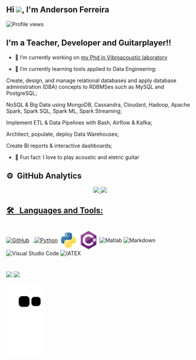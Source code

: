 ## Hi <img src="https://raw.githubusercontent.com/kaueMarques/kaueMarques/master/hi.gif" width="30px">, I'm Anderson Ferreira</h1>
<p align="left"> <img src="https://komarev.com/ghpvc/?username=anderson-ferreira-83&color=yellow" alt="Profile views" />
  
## I'm a Teacher, Developer  and  Guitarplayer!!

- 🔬 I’m currently working on [my Phd in Vibroacoustic laboratory](https://www.fem.unicamp.br/index.php/pt-br/lva-home)

- 🌱 I’m currently learning tools applied to Data Engineering:

Create, design, and manage relational databases and apply database administration (DBA) concepts to RDBMSes such as MySQL and PostgreSQL;

NoSQL & Big Data using MongoDB, Cassandra, Cloudant, Hadoop, Apache Spark, Spark SQL, Spark ML, Spark Streaming;

Implement ETL & Data Pipelines with Bash, Airflow & Kafka;

Architect, populate, deploy Data Warehouses;

Create BI reports & interactive dashboards;

- 🎸 Fun fact: I love to play acoustic and eletric guitar

## ⚙️ &nbsp;GitHub Analytics
  
<div align="center">
  <a href="https://github.com/anderson-ferreira-83">
  <img height="180em" src="https://github-readme-stats.vercel.app/api?username=anderson-ferreira-83&show_icons=true&theme=merko&include_all_commits=true&count_private=true"/>
  <img height="180em" src="https://github-readme-stats.vercel.app/api/top-langs/?username=anderson-ferreira-83&layout=compact&langs_count=7&theme=merko"/>
</div>
  


  
## 🛠 &nbsp; Languages and Tools:
<div style="display: inline_block"><br>
  
  <img align="center" alt="GitHub" width="30px" src="https://user-images.githubusercontent.com/3369400/139447912-e0f43f33-6d9f-45f8-be46-2df5bbc91289.png" style="padding-right:10px;"/>
  <a href="https://git-scm.com/" target="_blank" rel="noreferrer"> <img align="center" alt="Python" height="50" width="50" src="https://www.vectorlogo.zone/logos/git-scm/git-scm-icon.svg" alt="git" width="40" height="40"/></a>
  <img align="center" alt="Python" height="50" width="50" src="https://raw.githubusercontent.com/devicons/devicon/master/icons/python/python-original.svg">
  <img align="center" alt="Csharp" height="50" width="50" src="https://raw.githubusercontent.com/devicons/devicon/master/icons/csharp/csharp-original.svg">
  <img align="center" alt="Matlab" width="40px" src="https://upload.wikimedia.org/wikipedia/commons/2/21/Matlab_Logo.png" alt="matlab" width="40" height="40"/>
  <img align="center" alt="Markdown" height="25" width="118" src="https://img.shields.io/badge/-Markdown-05122A?style=flat&logo=markdown">
  <img align="center" alt="Visual Studio Code" height="50" width="50" src="https://cdn.jsdelivr.net/gh/devicons/devicon/icons/vscode/vscode-original.svg">
  <img align="center" alt="lATEX" height="50" width="50" src="https://upload.wikimedia.org/wikipedia/commons/archive/9/95/20150628071627%21TeXShop_icon.png">
  </div>
<br />

  ###
<div> 
  <a href="https://www.linkedin.com/in/anderson-ferreira-1a473138/" target="_blank"><img src="https://img.shields.io/badge/-LinkedIn-%230077B5?style=for-the-badge&logo=linkedin&logoColor=white" target="_blank"></a>   
  <a href = "mailto:anderson.ferreira.fem.unicamp@gmail.com"><img src="https://img.shields.io/badge/-Gmail-%23333?style=for-the-badge&logo=gmail&logoColor=white" target="_blank"></a> 
  
  ![Snake animation](https://github.com/rafaballerini/rafaballerini/blob/output/github-contribution-grid-snake.svg) 
  
</div>

  
  

  <!--

  ![Profile views](https://gpvc.arturio.dev/[anderson-ferreira-83])

**anderson-ferreira-83/anderson-ferreira-83** is a ✨ _special_ ✨ repository because its `README.md` (this file) appears on your GitHub profile.

Here are some ideas to get you started:

- 🔭 I’m currently working on ...
- 🌱 I’m currently learning ...
- 👯 I’m looking to collaborate on ...
- 🤔 I’m looking for help with ...
- 💬 Ask me about ...
- 📫 How to reach me: ...
- 😄 Pronouns: ...
- ⚡ Fun fact: ...
-->
